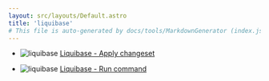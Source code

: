 ```yaml
---
layout: src/layouts/Default.astro
title: 'liquibase'
# This file is auto-generated by docs/tools/MarkdownGenerator (index.js)
---
```


<ul>

<li>

![liquibase](https://i.octopus.com/library/step-templates/liquibase.png) [Liquibase - Apply changeset](/liquibase/liquibase-apply-changeset/)

</li>
        
<li>

![liquibase](https://i.octopus.com/library/step-templates/liquibase.png) [Liquibase - Run command](/liquibase/liquibase-run-command/)

</li>
        
</ul>
